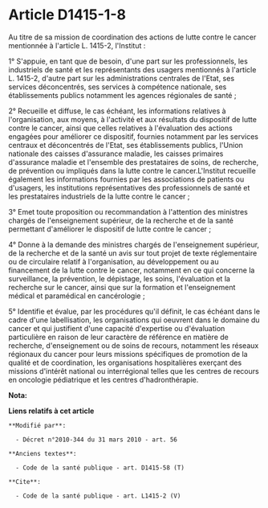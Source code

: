 # Article D1415-1-8

Au titre de sa mission de coordination des actions de lutte contre le cancer mentionnée à l'article L. 1415-2, l'Institut : 

1° S'appuie, en tant que de besoin, d'une part sur les professionnels, les industriels de santé et les représentants des
usagers mentionnés à l'article L. 1415-2, d'autre part sur les administrations centrales de l'Etat, ses services
déconcentrés, ses services à compétence nationale, ses établissements publics notamment les agences régionales de santé ; 

2° Recueille et diffuse, le cas échéant, les informations relatives à l'organisation, aux moyens, à l'activité et aux
résultats du dispositif de lutte contre le cancer, ainsi que celles relatives à l'évaluation des actions engagées pour
améliorer ce dispositif, fournies notamment par les services centraux et déconcentrés de l'Etat, ses établissements publics,
l'Union nationale des caisses d'assurance maladie, les caisses primaires d'assurance maladie et l'ensemble des prestataires
de soins, de recherche, de prévention ou impliqués dans la lutte contre le cancer.L'Institut recueille également les
informations fournies par les associations de patients ou d'usagers, les institutions représentatives des professionnels de
santé et les prestataires industriels de la lutte contre le cancer ; 

3° Emet toute proposition ou recommandation à l'attention des ministres chargés de l'enseignement supérieur, de la recherche
et de la santé permettant d'améliorer le dispositif de lutte contre le cancer ; 

4° Donne à la demande des ministres chargés de l'enseignement supérieur, de la recherche et de la santé un avis sur tout
projet de texte réglementaire ou de circulaire relatif à l'organisation, au développement ou au financement de la lutte
contre le cancer, notamment en ce qui concerne la surveillance, la prévention, le dépistage, les soins, l'évaluation et la
recherche sur le cancer, ainsi que sur la formation et l'enseignement médical et paramédical en cancérologie ; 

5° Identifie et évalue, par les procédures qu'il définit, le cas échéant dans le cadre d'une labellisation, les organisations
qui oeuvrent dans le domaine du cancer et qui justifient d'une capacité d'expertise ou d'évaluation particulière en raison de
leur caractère de référence en matière de recherche, d'enseignement ou de soins de recours, notamment les réseaux régionaux
du cancer pour leurs missions spécifiques de promotion de la qualité et de coordination, les organisations hospitalières
exerçant des missions d'intérêt national ou interrégional telles que les centres de recours en oncologie pédiatrique et les
centres d'hadronthérapie.

**Nota:**



**Liens relatifs à cet article**

	**Modifié par**:

	  - Décret n°2010-344 du 31 mars 2010 - art. 56

	**Anciens textes**:

	  - Code de la santé publique - art. D1415-58 (T)

	**Cite**:

	  - Code de la santé publique - art. L1415-2 (V)
